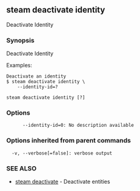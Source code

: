 ## steam deactivate identity

Deactivate Identity

### Synopsis


Deactivate Identity

Examples:

    Deactivate an identity
    $ steam deactivate identity \
        --identity-id=?

```
steam deactivate identity [?]
```

### Options

```
      --identity-id=0: No description available
```

### Options inherited from parent commands

```
  -v, --verbose[=false]: verbose output
```

### SEE ALSO
* [steam deactivate](steam_deactivate.md)	 - Deactivate entities

